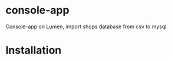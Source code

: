 # console-app
Console-app on Lumen, import shops database from csv to mysql

<h1> Installation </h1>
